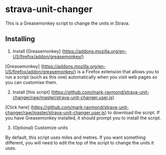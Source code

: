 strava-unit-changer
===================

This is a Greasemonkey script to change the units in Strava.

Installing
----------

1. Install [Greasemonkey] (https://addons.mozilla.org/en-US/firefox/addon/greasemonkey/).

  [Greasemonkey] (https://addons.mozilla.org/en-US/firefox/addon/greasemonkey/) is a Firefox extension
  that allows you to run a script (such as this one) automatically when you visit web pages so you can
  customise them.

2. Install [this script] (https://github.com/mark-raymond/strava-unit-changer/raw/master/strava-unit-changer.user.js).

  [Click here] (https://github.com/mark-raymond/strava-unit-changer/raw/master/strava-unit-changer.user.js)
  to download the script. If you have Greasemonkey installed, it should prompt you to install the script.

3. (Optional) Customize units

  By default, this script uses miles and metres. If you want something different, you will need to edit the
  top of the script to change the units it uses.
